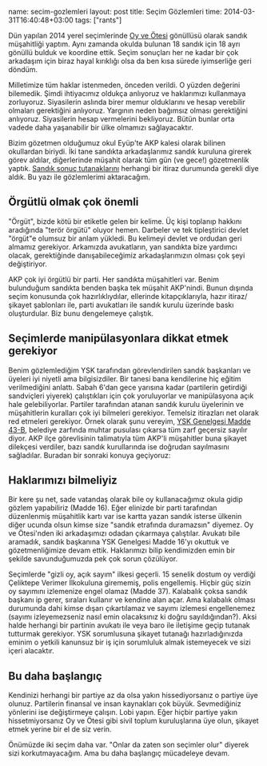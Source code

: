 name: secim-gozlemleri
layout: post
title: Seçim Gözlemleri
time: 2014-03-31T16:40:48+03:00
tags: ["rants"]

Dün yapılan 2014 yerel seçimlerinde [Oy ve Ötesi](http://www.oyveotesi.org/) gönüllüsü olarak sandık müşahitliği yaptım. Aynı zamanda okulda bulunan 18 sandık için 18 ayrı gönüllü bulduk ve koordine ettik. Seçim sonuçları her ne kadar bir çok arkadaşım için biraz hayal kırıklığı olsa da ben kısa sürede iyimserliğe geri döndüm.

Milletimize tüm haklar istenmeden, önceden verildi. O yüzden değerini bilemedik. Şimdi ihtiyacımız oldukça anlıyoruz ve haklarımızı kullanmaya zorluyoruz. Siyasilerin aslında birer memur olduklarını ve hesap verebilir olmaları gerektiğini anlıyoruz. Yargının neden bağımsız olması gerektiğini anlıyoruz. Siyasilerin hesap vermelerini bekliyoruz. Bütün bunlar orta vadede daha yaşanabilir bir ülke olmamızı sağlayacaktır.

Bizim gözetmen olduğumuz okul Eyüp'te AKP kalesi olarak bilinen okullardan biriydi. İki tane sandıkta arkadaşlarımız sandık kuruluna girerek görev aldılar, diğerlerinde müşahit olarak tüm gün (ve gece!) gözetmenlik yaptık. [Sandık sonuç tutanaklarını](https://drive.google.com/folderview?id=0B3_LBBe4LSVuMFhDVTBPYVhGLWc&usp=drive_web) herhangi bir itiraz durumunda gerekli diye aldık. Bu yazı ile gözlemlerimi aktaracağım.

Örgütlü olmak çok önemli
-----------------------

"Örgüt", bizde kötü bir etiketle gelen bir kelime. Üç kişi toplanıp hakkını aradığında "terör örgütü" oluyor hemen. Darbeler ve tek tipleştirici devlet "örgüt"e olumsuz bir anlam yükledi. Bu kelimeyi devlet ve ordudan geri almamız gerekiyor. Arkamızda avukatların, yan sandıkta bize yardımcı olacak, gerektiğinde danışabileceğimiz arkadaşlarımızın olması çok şeyi değiştiriyor.

AKP çok iyi örgütlü bir parti. Her sandıkta müşahitleri var. Benim bulunduğum sandıkta benden başka tek müşahit AKP'nindi. Bunun dışında seçim konusunda çok hazırlıklıydılar, ellerinde kitapçıklarıyla, hazır itiraz/şikayet şablonları ile, parti avukatları ile sandık kurulu üzerinde baskı oluşturdular. Biz bunu dengelemeye çalıştık.

Seçimlerde manipülasyonlara dikkat etmek gerekiyor
--------------------------------------------------

Benim gözlemlediğim YSK tarafından görevlendirilen sandık başkanları ve üyeleri iyi niyetli ama bilgisizdiler. Bir tanesi bana kendilerine hiç eğitim verilmediğini anlattı. Sabah 6'dan gece yarısına kadar (partilerin getirdiği sandviçleri yiyerek) çalıştıkları için çok yoruluyorlar ve manipülasyona açık hale gelebiliyorlar. Partiler tarafından atanan sandık kurulu üyelerinin ve müşahitlerin kuralları çok iyi bilmeleri gerekiyor. Temelsiz itirazları net olarak red etmeleri gerekiyor. Örnek olarak şunu vereyim, [YSK Genelgesi Madde 43-B](http://www.resmigazete.gov.tr/eskiler/2014/01/20140111-3.htm), belediye zarfında muhtar pusulası çıkarsa tüm zarf geçersiz sayılır diyor. AKP ilçe görevlisinin talimatıyla tüm AKP'li müşahitler buna şikayet dilekçesi verdiler, bazı sandık kurullarında ise doğrudan sayılmasını sağladılar. Buradan bir sonraki konuya geçiyoruz:

Haklarımızı bilmeliyiz
----------------------

Bir kere şu net, sade vatandaş olarak bile oy kullanacağımız okula gidip gözlem yapabiliriz (Madde 16). Eğer elinizde bir parti tarafından düzenlenmiş müşahitlik kartı var ise kartta yazan sandık isterse ülkenin diğer ucunda olsun kimse size "sandık etrafında duramazsın" diyemez. Oy ve Ötesi'nden iki arkadaşımızı odadan çıkarmaya çalıştılar. Avukatı bile aramadık, sandık başkanına YSK Genelgesi Madde 16'yı okuttuk ve gözetmenliğimize devam ettik. Haklarımızı bilip kendimizden emin bir şekilde savunduğumuzda pek çok sorun çözülüyor.

Seçimlerde "gizli oy, açık sayım" ilkesi geçerli. 15 senelik dostum oy verdiği Çeliktepe Verimer İlkokuluna girememiş, polis engellemiş. Hiçbir güç sizin oy sayımını izlemenize engel olamaz (Madde 37). Kalabalık çoksa sandık başkanı ip gerer, sıraları kullanır ve kendine alan açar. Ama kalabalık olması durumunda dahi kimse dışarı çıkartılamaz ve sayımı izlemesi engellenemez (sayımı izleyemezseniz nasıl emin olacaksınız ki doğru sayıldığından?). Aksi halde herhangi bir partinin avukatı ile veya baro ile iletişime geçip tutanak tutturmak gerekiyor. YSK sorumlusuna şikayet tutanağı hazırladığınızda eminim o yetkili kanunsuz bir iş için sorumluluk almak istemeyecek ve sizi içeri alacaktır.

Bu daha başlangıç
-----------------

Kendinizi herhangi bir partiye az da olsa yakın hissediyorsanız o partiye üye olunuz. Partilerin finansal ve insan kaynakları çok büyük. Sevmediğiniz yönlerini ise değiştirmeye çalışın. Lobi yapın. Eğer hiçbir partiye yakın hissetmiyorsanız Oy ve Ötesi gibi sivil toplum kuruluşlarına üye olun, şikayet etmek yerine bir el de siz verin.

Önümüzde iki seçim daha var. "Onlar da zaten son seçimler olur" diyerek sizi korkutmayacağım. Ama bu daha başlangıç mücadeleye devam.
